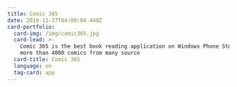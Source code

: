 ```yaml
---
title: Comic 365
date: 2019-11-27T04:09:04.448Z
card-portfolio:
  card-img: /img/comic365.jpg
  card-lead: >-
    Comic 365 is the best book reading application on Windows Phone Store, with
    more than 4000 comics from many source
  card-title: Comic 365
  language: vn
  tag-card: app
---
```


